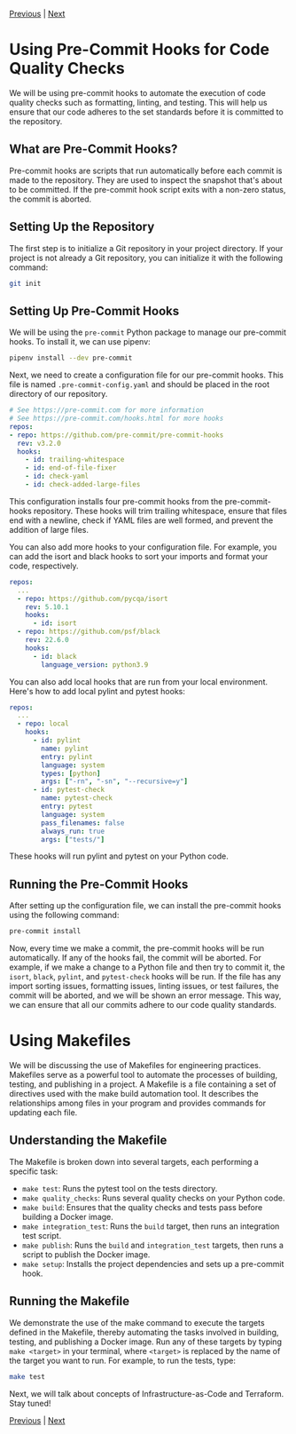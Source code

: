 [Previous](code_quality.md) | [Next](terraform_intro.md)

# Using Pre-Commit Hooks for Code Quality Checks

We will be using pre-commit hooks to automate the execution of code quality checks such as formatting, linting, and testing. This will help us ensure that our code adheres to the set standards before it is committed to the repository.

## What are Pre-Commit Hooks?

Pre-commit hooks are scripts that run automatically before each commit is made to the repository. They are used to inspect the snapshot that's about to be committed. If the pre-commit hook script exits with a non-zero status, the commit is aborted.

## Setting Up the Repository

The first step is to initialize a Git repository in your project directory. If your project is not already a Git repository, you can initialize it with the following command:

```bash
git init
```

## Setting Up Pre-Commit Hooks

We will be using the `pre-commit` Python package to manage our pre-commit hooks. To install it, we can use pipenv:

```bash
pipenv install --dev pre-commit
```

Next, we need to create a configuration file for our pre-commit hooks. This file is named `.pre-commit-config.yaml` and should be placed in the root directory of our repository. 

```yaml
# See https://pre-commit.com for more information
# See https://pre-commit.com/hooks.html for more hooks
repos:
- repo: https://github.com/pre-commit/pre-commit-hooks
  rev: v3.2.0
  hooks:
    - id: trailing-whitespace
    - id: end-of-file-fixer
    - id: check-yaml
    - id: check-added-large-files
```
This configuration installs four pre-commit hooks from the pre-commit-hooks repository. These hooks will trim trailing whitespace, ensure that files end with a newline, check if YAML files are well formed, and prevent the addition of large files.

You can also add more hooks to your configuration file. For example, you can add the isort and black hooks to sort your imports and format your code, respectively.

```yaml
repos:
  ...
  - repo: https://github.com/pycqa/isort
    rev: 5.10.1
    hooks:
      - id: isort
  - repo: https://github.com/psf/black
    rev: 22.6.0
    hooks:
      - id: black
        language_version: python3.9
```

You can also add local hooks that are run from your local environment. Here's how to add local pylint and pytest hooks:

```yaml
repos:
  ...
  - repo: local
    hooks:
      - id: pylint
        name: pylint
        entry: pylint
        language: system
        types: [python]
        args: ["-rn", "-sn", "--recursive=y"]
      - id: pytest-check
        name: pytest-check
        entry: pytest
        language: system
        pass_filenames: false
        always_run: true
        args: ["tests/"]
```

These hooks will run pylint and pytest on your Python code.

## Running the Pre-Commit Hooks

After setting up the configuration file, we can install the pre-commit hooks using the following command:

```bash
pre-commit install
```

Now, every time we make a commit, the pre-commit hooks will be run automatically. If any of the hooks fail, the commit will be aborted.
For example, if we make a change to a Python file and then try to commit it, the `isort`, `black`, `pylint`, and `pytest-check` hooks will be run. If the file has any import sorting issues, formatting issues, linting issues, or test failures, the commit will be aborted, and we will be shown an error message. This way, we can ensure that all our commits adhere to our code quality standards.


# Using Makefiles

We will be discussing the use of Makefiles for engineering practices. Makefiles serve as a powerful tool to automate the processes of building, testing, and publishing in a project.
A Makefile is a file containing a set of directives used with the make build automation tool. It describes the relationships among files in your program and provides commands for updating each file.

## Understanding the Makefile

The Makefile is broken down into several targets, each performing a specific task:

- `make test`: Runs the pytest tool on the tests directory.
- `make quality_checks`: Runs several quality checks on your Python code.
- `make build`: Ensures that the quality checks and tests pass before building a Docker image.
- `make integration_test`: Runs the `build` target, then runs an integration test script.
- `make publish`: Runs the `build` and `integration_test` targets, then runs a script to publish the Docker image.
- `make setup`: Installs the project dependencies and sets up a pre-commit hook.

## Running the Makefile

We demonstrate the use of the make command to execute the targets defined in the Makefile, thereby automating the tasks involved in building, testing, and publishing a Docker image.
Run any of these targets by typing `make <target>` in your terminal, where `<target>` is replaced by the name of the target you want to run. For example, to run the tests, type:

```bash
make test
```

Next, we will talk about concepts of Infrastructure-as-Code and Terraform. Stay tuned!


[Previous](code_quality.md) | [Next](terraform_intro.md)